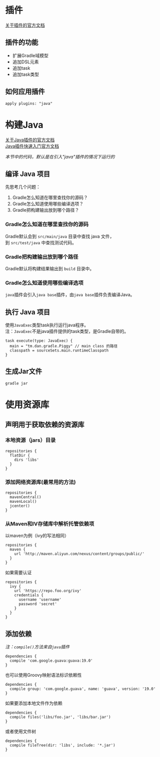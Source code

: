 ---
---

# 插件

[关于插件的官方文档](https://docs.gradle.org/current/userguide/plugins.html)<br/>

## 插件的功能

* 扩展Gradle域模型
* 追加DSL元素
* 追加task
* 追加task类型

## 如何应用插件

```
apply plugins: "java"
```

# 构建Java

[关于Java插件的官方文档](https://docs.gradle.org/current/userguide/java_plugin.html)<br/>
[Java插件快速入门官方文档](https://docs.gradle.org/current/userguide/tutorial_java_projects.html)<br/>

*本节中的代码，默认是在引入"java"插件的情况下运行的*<br/>

## 编译 Java 项目

先思考几个问题：<br/>
1. Gradle怎么知道在哪里查找你的源码？
1. Gradle怎么知道使用哪些编译选项？
1. Gradle把构建输出放到哪个路径？

### Gradle怎么知道在哪里查找你的源码

Gradle默认会到 `src/main/java` 目录中查找 java 文件，<br/>
到 `src/test/java` 中查找测试代码。<br/>

### Gradle把构建输出放到哪个路径

Gradle默认将构建结果输出到 `build` 目录中。<br/>

### Gradle怎么知道使用哪些编译选项

`java`插件会引入`java base`插件，由`java base`插件负责编译Java。<br/>

## 执行 Java 项目

使用`JavaExec`类型task执行运行java程序。<br/>
注：`JavaExec`不是java插件提供的task类型，是Gradle自带的。<br/>

```
task execute(type: JavaExec) {
  main = "tm.dan.gradle.Piggy" // main class 的路径
  classpath = sourceSets.main.runtimeClasspath
}
```

## 生成Jar文件

```
gradle jar
```

# 使用资源库

## 声明用于获取依赖的资源库

### 本地资源（jars）目录
```
repositories {
  flatDir {
    dirs 'libs'
  }
}
```

### 添加网络资源库(最常用的方法)
```
repositories {
  mavenCentral()
  mavenLocal()
  jcenter()
}
```

### 从Maven和IV存储库中解析托管依赖项
以maven为例（ivy的写法相同）
```
repositories {
  maven {
    url 'http://maven.aliyun.com/nexus/content/groups/public/'
  }
}
```
如果需要认证
```
repositories {
  ivy {
    url 'https://repo.foo.org/ivy'
    credentials {
      username 'username'
      password 'secret'
    }
  }
}
```

## 添加依赖

*注：`compile()`方法来自`java`插件*
```
dependencies {
  compile 'com.google.guava:guava:19.0'
}
```
也可以使用Groovy映射语法标识依赖性
```
dependencies {
  compile group: 'com.google.guava', name: 'guava', version: '19.0'
}
```
如果要添加本地文件作为依赖
```
dependencies {
  compile files('libs/foo.jar', 'libs/bar.jar')
}
```
或者使用文件树
```
dependencies {
  compile fileTree(dir: 'libs', include: '*.jar')
}
```
